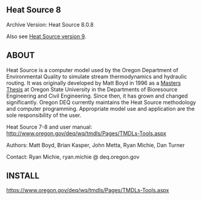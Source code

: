 Heat Source 8
-------------
Archive Version: Heat Source 8.0.8

Also see [Heat Source version 9][1].

[1]: https://github.com/DEQrmichie/heatsource-9

## ABOUT

Heat Source is a computer model used by the Oregon Department of 
Environmental Quality to simulate stream thermodynamics and hydraulic 
routing. It was originally developed by Matt Boyd in 1996 as a [Masters 
Thesis][2] at Oregon State University in the Departments of Bioresource 
Engineering and Civil Engineering. Since then, it has grown and changed 
significantly. Oregon DEQ currently maintains the Heat Source methodology
and computer programming. Appropriate model use and application are 
the sole responsibility of the user. 

Heat Source 7-8 and user manual: 
http://www.oregon.gov/deq/wq/tmdls/Pages/TMDLs-Tools.aspx

Authors: Matt Boyd, Brian Kasper, John Metta, Ryan Michie, Dan Turner

Contact: Ryan Michie, ryan.michie @ deq.oregon.gov

[2]: http://ir.library.oregonstate.edu/xmlui/handle/1957/27036

## INSTALL

https://www.oregon.gov/deq/wq/tmdls/Pages/TMDLs-Tools.aspx
